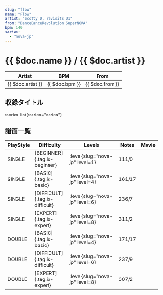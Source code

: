 ```yaml
---
slug: "flow"
name: "Flow"
artist: "Scotty D. revisits U1"
from: "DanceDanceRevolution SuperNOVA"
bpm: 140
series:
  - "nova-jp"
---
```


# {{ $doc.name }} / {{ $doc.artist }}

|Artist|BPM|From|
|------|---|----|
|{{ $doc.artist }}|{{ $doc.bpm }}|{{ $doc.from }}|

## 収録タイトル

:series-list{:series="series"}

## 譜面一覧

|PlayStyle|Difficulty|Levels|Notes|Movie|
|---------|----------|------|-----|-----|
|SINGLE|[BEGINNER]{.tag.is-beginner}|:level{slug="nova-jp" level=1}|111/0||
|SINGLE|[BASIC]{.tag.is-basic}|:level{slug="nova-jp" level=4}|161/17||
|SINGLE|[DIFFICULT]{.tag.is-difficult}|:level{slug="nova-jp" level=6}|236/7||
|SINGLE|[EXPERT]{.tag.is-expert}|:level{slug="nova-jp" level=8}|311/2||
|DOUBLE|[BASIC]{.tag.is-basic}|:level{slug="nova-jp" level=4}|171/17||
|DOUBLE|[DIFFICULT]{.tag.is-difficult}|:level{slug="nova-jp" level=6}|237/9||
|DOUBLE|[EXPERT]{.tag.is-expert}|:level{slug="nova-jp" level=8}|307/2||
